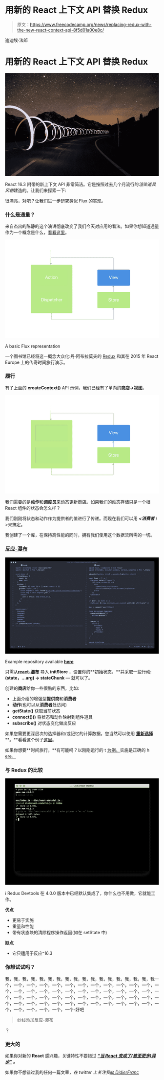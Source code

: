 # 用新的 React 上下文 API 替换 Redux

> 原文：<https://www.freecodecamp.org/news/replacing-redux-with-the-new-react-context-api-8f5d01a00e8c/>

迪迪埃·法郎

# 用新的 React 上下文 API 替换 Redux

![1*G-vhFzhkTXo1cHSLY0y-rg](img/5b01e95675471b59f2ff992def7cb862.png)

React 16.3 附带的新上下文 API 非常简洁。它是按照过去几个月流行的*渲染道具风格*建造的。让我们来探索一下:

很漂亮，对吧？让我们进一步研究类似 Flux 的实现。

### 什么是通量？

来自杰出的陈静的这个演讲彻底改变了我们今天对应用的看法。如果你想知道通量作为一个概念是什么，[看看这里](https://github.com/facebook/flux/blob/master/examples/flux-concepts/README.md)。

![1*krW1XEfCCHg1eQFrPJMrqA](img/400867c03947dcffdbc163b8d2e332bd.png)

A basic Flux representation

一个图书馆已经将这一概念大众化:丹·阿布拉莫夫的 [Redux](https://redux.js.org/basics) 和其在 2015 年 React Europe 上的传奇时间旅行演示。

### 履行

有了上面的 **createContext()** API 示例，我们已经有了单向的**商店→视图**。

![1*Do6ERUrJHSj9Vmw0ngwIHg](img/f2540afa63843d9105ab201ef004d6f6.png)

我们需要的是**动作**和**调度员**来动态更新商店。如果我们的动态存储只是一个根 React 组件的状态会怎么样？

我们刚刚将状态和动作作为提供者的值进行了传递。而现在我们可以用 ***<消费者*** / >来搞定。

我创建了一个库，在保持高性能的同时，拥有我们使用这个数据流所需的一切。

### [反应-瀑布](https://github.com/didierfranc/react-waterfall)

![1*O6SqDvFqwhpqj9TUVzxFVw](img/b413a06c639714bbfea971afda279d2a.png)

Example repository available [**here**](https://github.com/didierfranc/react-stateful-example)

只需从[**react-瀑布**](https://github.com/didierfranc/react-waterfall) 导入 **initStore** ，设置你的**初始状态，**并采取一些行动: **(state，…arg) → stateChunk** — 就可以了。

创建的**商店**给你一些很酷的东西，比如:

*   上面介绍的增强型**提供商**和**消费者**
*   **动作**(也可以从**消费者**处访问)
*   **getState()** 获取当前状态
*   **connect()()** 将状态和动作映射到组件道具
*   **subscribe()** 对状态变化做出反应

如果您需要更深层次的选择器和/或记忆的计算数据，您当然可以使用 [**重新选择**](https://github.com/reactjs/reselect) **。**看看这个例子[这里](https://github.com/didierfranc/react-waterfall/blob/v3/examples/reselect/src/store/selectors.js)。

如果你想要**时间旅行，**有可能吗？以刚刚运行的 t [为例。](https://github.com/didierfranc/react-stateful-example)实施是正确的 h [ere。](https://github.com/didierfranc/react-stateful-example/blob/master/src/devtool.js)

### 与 Redux 的比较

![1*22lo3_HFH1lIWVSmgJdd5g](img/acfd10fd264461fb24b4a175cc2913db.png)

ℹ️ Redux Devtools 在 4.0.0 版本中已经默认集成了，你什么也不用做，它就能工作。

**优点**

*   更易于实施
*   重量和性能
*   带有状态块的清除程序操作返回(如在 setState 中)

**缺点**

*   它只适用于反应^16.3

### 你想试试吗？

我，我，我，我，我，我，我，我，我，我，我，我，我，我，我，我，我，我一个，一个，一个，一个，一个，一个，一个，一个，一个，一个，一个，一个，一个，一个，一个，一个，一个，一个，一个，一个，一个，一个，一个，一个，一个，一个，一个，一个，一个，一个，一个，一个，一个，一个，一个，一个，一个，一个，一个，一个，一个，一个，一个，一个，一个，一个，一个，一个，一个，一个，一个，一个，一个，一个-好吧

> 纱线添加反应-瀑布

？

### 更大的

如果你对新的 **React** 感兴趣，关键特性不要错过 [***“当 React 变成了(甚至更多)异步”***](https://medium.com/@DidierFranc/when-react-has-become-even-more-asynchronous-37a55c3a3d3) ***。***

如果你不想错过我的任何一篇文章，*在 twitter 上关注我[@ DidierFranc](http://twitter.com/didierfranc)*
